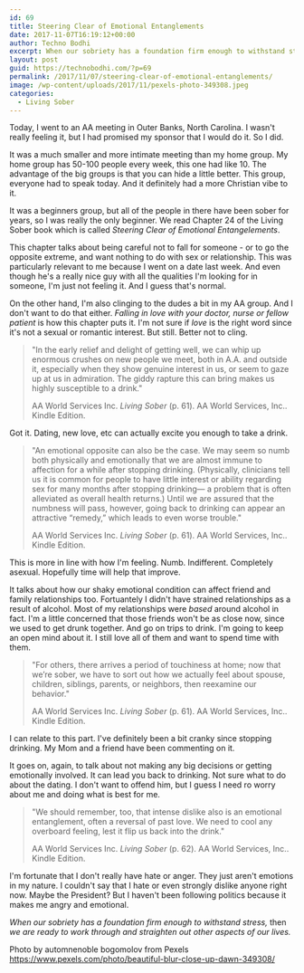 ```yaml
---
id: 69
title: Steering Clear of Emotional Entanglements
date: 2017-11-07T16:19:12+00:00
author: Techno Bodhi
excerpt: When our sobriety has a foundation firm enough to withstand stress, then we are ready to work through and straighten out other aspects of our lives.
layout: post
guid: https://technobodhi.com/?p=69
permalink: /2017/11/07/steering-clear-of-emotional-entanglements/
image: /wp-content/uploads/2017/11/pexels-photo-349308.jpeg
categories:
  - Living Sober
---
```

Today, I went to an AA meeting in Outer Banks, North Carolina. I wasn't really feeling it, but I had promised my sponsor that I would do it. So I did.

It was a much smaller and more intimate meeting than my home group. My home group has 50-100 people every week, this one had like 10. The advantage of the big groups is that you can hide a little better. This group, everyone had to speak today. And it definitely had a more Christian vibe to it.

It was a beginners group, but all of the people in there have been sober for years, so I was really the only beginner. We read Chapter 24 of the Living Sober book which is called <em>Steering Clear of Emotional Entangelements</em>.

This chapter talks about being careful not to fall for someone - or to go the opposite extreme, and want nothing to do with sex or relationship. This was particularly relevant to me because I went on a date last week. And even though he's a really nice guy with all the qualities I'm looking for in someone, I'm just not feeling it. And I guess that's normal.

On the other hand, I'm also clinging to the dudes a bit in my AA group. And I don't want to do that either. <em>Falling in love with your doctor, nurse or fellow patient</em> is how this chapter puts it. I'm not sure if <em>love</em> is the right word since it's not a sexual or romantic interest. But still. Better not to cling.
<blockquote>"In the early relief and delight of getting well, we can whip up enormous crushes on new people we meet, both in A.A. and outside it, especially when they show genuine interest in us, or seem to gaze up at us in admiration. The giddy rapture this can bring makes us highly susceptible to a drink."

AA World Services Inc. <em>Living Sober</em> (p. 61). AA World Services, Inc.. Kindle Edition.</blockquote>
Got it. Dating, new love, etc can actually excite you enough to take a drink.
<blockquote>"An emotional opposite can also be the case. We may seem so numb both physically and emotionally that we are almost immune to affection for a while after stopping drinking. (Physically, clinicians tell us it is common for people to have little interest or ability regarding sex for many months after stopping drinking— a problem that is often alleviated as overall health returns.) Until we are assured that the numbness will pass, however, going back to drinking can appear an attractive “remedy,” which leads to even worse trouble."

AA World Services Inc. <em>Living Sober</em> (p. 61). AA World Services, Inc.. Kindle Edition.</blockquote>
This is more in line with how I'm feeling. Numb. Indifferent. Completely asexual. Hopefully time will help that improve.

It talks about how our shaky emotional condition can affect friend and family relationships too. Fortuantely I didn't have strained relationships as a result of alcohol. Most of my relationships were <em>based</em> around alcohol in fact. I'm a little concerned that those friends won't be as close now, since we used to get drunk together. And go on trips to drink. I'm going to keep an open mind about it. I still love all of them and want to spend time with them.
<blockquote>"For others, there arrives a period of touchiness at home; now that we’re sober, we have to sort out how we actually feel about spouse, children, siblings, parents, or neighbors, then reexamine our behavior."

AA World Services Inc. <em>Living Sober</em> (p. 61). AA World Services, Inc.. Kindle Edition.</blockquote>
I can relate to this part. I've definitely been a bit cranky since stopping drinking. My Mom and a friend have been commenting on it.

It goes on, again, to talk about not making any big decisions or getting emotionally involved. It can lead you back to drinking. Not sure what to do about the dating. I don't want to offend him, but I guess I need ro worry about me and doing what is best for me.
<blockquote>"We should remember, too, that intense dislike also is an emotional entanglement, often a reversal of past love. We need to cool any overboard feeling, lest it flip us back into the drink."

AA World Services Inc. <em>Living Sober</em> (p. 62). AA World Services, Inc.. Kindle Edition.</blockquote>
I'm fortunate that I don't really have hate or anger. They just aren't emotions in my nature. I couldn't say that I hate or even strongly dislike anyone right now. Maybe the President? But I haven't been following politics because it makes me angry and emotional.

<em>When our sobriety has a foundation firm enough to withstand stress, </em>then<em> we are ready to work through and straighten out other aspects of our lives.</em>

Photo by automnenoble bogomolov from Pexels https://www.pexels.com/photo/beautiful-blur-close-up-dawn-349308/